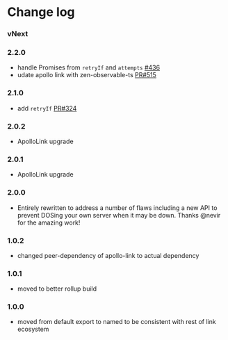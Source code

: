 # Change log

### vNext

### 2.2.0
- handle Promises from `retryIf` and `attempts` [#436](https://github.com/apollographql/apollo-link/pull/436)
- udate apollo link with zen-observable-ts [PR#515](https://github.com/apollographql/apollo-link/pull/515)

### 2.1.0
- add `retryIf` [PR#324](https://github.com/apollographql/apollo-link/pull/324)

### 2.0.2
- ApolloLink upgrade

### 2.0.1
- ApolloLink upgrade

### 2.0.0
- Entirely rewritten to address a number of flaws including a new API to prevent DOSing your own server when it may be down. Thanks @nevir for the amazing work!

### 1.0.2
- changed peer-dependency of apollo-link to actual dependency

### 1.0.1
- moved to better rollup build

### 1.0.0
- moved from default export to named to be consistent with rest of link ecosystem
